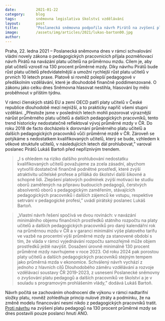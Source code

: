 ```yaml
---
date:         2021-01-22
category:     blog
tags:         sněmovna legislativa školství vzdělávání
layout:       post
title:        "Poslanecká sněmovna podpořila návrh Pirátů na zvýšení platů učitelů. Dosáhnout má 130 procent průměrné mzdy"
image:        /assets/img/articles/2021/lukas-barton00.jpg
author:       
---
```

 


 

Praha, 22. ledna 2021 – Poslanecká sněmovna dnes v rámci schvalování vládní novely zákona o pedagogických pracovnících přijala pozměňovací návrh Pirátů na navázání platu učitelů na průměrnou mzdu. Cílem je, aby plat učitelů vzrostl na 130 procent průměrné mzdy. Díky návrhu Pirátů bude růst platu učitelů předvídatelnější a umožní rychlejší růst platu učitelů v prvních 10 letech praxe. Platově si rovněž polepší pedagogové v předškolním vzdělávání, které je dlouhodobě finančně poddimenzované. O zákonu jako celku dnes Sněmovna hlasovat nestihla, hlasování by mělo proběhnout v příštím týdnu.

V rámci členských států EU a zemí OECD patří platy učitelů v České republice dlouhodobě mezi nejnižší, a to prakticky napříč všemi stupni vzdělání. „Přestože jsme v posledních letech mohli pozorovat výraznější nárůst průměrného platu učitelů a dalších pedagogických pracovníků, tento trend historicky nedostatečně reflektoval vývoj průměrné mzdy v ČR. Do roku 2018 de facto docházelo k dorovnání průměrného platu učitelů a dalších pedagogických pracovníků vůči průměrné mzdě v ČR. Zároveň se potýkáme s nedostatkem kvalifikovaných učitelů, který se bude, vzhledem k věkové struktuře učitelů, v následujících letech dál prohlubovat,” varoval poslanec Pirátů Lukáš Bartoň před nepříznivým trendem. 

> „I s ohledem na riziko dalšího prohlubování nedostatku kvalifikovaných učitelů považujeme za zcela zásadní, abychom vytvořili dostatečně finančně podnětné prostředí, které zvýší atraktivitu učitelské profese a přiláká do školství další šikovné a schopné lidi. Zlepšení platových podmínek zvýší motivaci ke studiu oborů zaměřených na přípravu budoucích pedagogů, čerstvých absolventů oborů s pedagogickým zaměřením, stávajících pedagogických pracovníků i dalších zájemců ke vstupu, respektive setrvání v pedagogické profesi,” uvádí pirátský poslanec Lukáš Bartoň.

> „Vlastní návrh řešení spočívá ve dvou rovinách: v navázání minimálního objemu finančních prostředků státního rozpočtu na platy učitelů a dalších pedagogických pracovníků pro daný kalendářní rok na průměrnou mzdu v ČR a v garanci minimální výše platového tarifu ve vazbě na procentní výši průměrné mzdy za stanovené období s tím, že vláda v rámci vyjednávání rozpočtu samozřejmě může objem prostředků ještě navýšit. Dosažení úrovně minimálně 130 procent průměrné mzdy navrhujeme v roce 2023. Od roku 2024 pak porostou platy učitelů a dalších pedagogických pracovníků stejným tempem jako průměrná mzda v ekonomice. Schválený návrh vychází z jednoho z hlavních cílů Dlouhodobého záměru vzdělávání a rozvoje vzdělávací soustavy ČR 2019-2023, z usnesení Poslanecké sněmovny o zvyšování platu pedagogů a dalších pracovníků ve školství a je v souladu s programovým prohlášením vlády,” dodává Lukáš Bartoň.

Návrh počítá se zachováním ohodnocení dle výkonu v rámci nadtarifní složky platu, rovněž zohledňuje princip nulové ztráty a podmínku, že na změně modelu financování nesmí nikdo z pedagogických pracovníků tratit. [Proti návrhu](https://www.psp.cz/sqw/hlasy.sqw?g=75106&l=cz) na zvýšení platu pedagogů na 130 procent průměrné mzdy se dnes postavili pouze poslanci hnutí ANO.  
